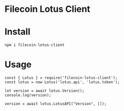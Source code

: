 # Filecoin Lotus Client

# Install
```
npm i filecoin-lotus-client
```

# Usage

```
const { Lotus } = require('filecoin-lotus-client');
const lotus = new Lotus('lotus.api', 'lotus.token');

let version = await lotus.Version();
console.log(version);

version = await lotus.LotusAPI("Version", []);
```
